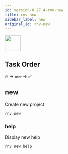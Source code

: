 ```yaml
---
id: version-0.27.4-rnv-new
title: rnv new
sidebar_label: new
original_id: rnv-new
---
```


<img src="https://renative.org/img/ic_cli.png" width=50 height=50 />

## Task Order

🔥 -> `new` ->  ✅

## new

Create new project

```bash
rnv new
```

### help

Display new help

```bash
rnv new help
```

